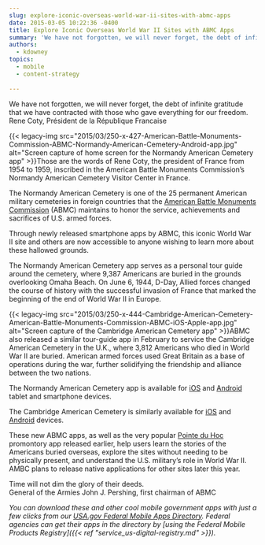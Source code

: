 ```yaml
---
slug: explore-iconic-overseas-world-war-ii-sites-with-abmc-apps
date: 2015-03-05 10:22:36 -0400
title: Explore Iconic Overseas World War II Sites with ABMC Apps
summary: 'We have not forgotten, we will never forget, the debt of infinite gratitude that we have contracted with those who gave everything for our freedom. Rene Coty, Pr&eacute;sident de la R&eacute;publique Francaise Those are the words of Rene Coty, the president'
authors:
  - kdowney
topics:
  - mobile
  - content-strategy
 
---
```


<div class="testimonial small">
  We have not forgotten, we will never forget, the debt of infinite gratitude that we have contracted with those who gave everything for our freedom.<br /> <span class="test-author">Rene Coty, Président de la République Francaise</span>
</div>

{{< legacy-img src="2015/03/250-x-427-American-Battle-Monuments-Commission-ABMC-Normandy-American-Cemetery-Android-app.jpg" alt="Screen capture of home screen for the Normandy American Cemetery app" >}}Those are the words of Rene Coty, the president of France from 1954 to 1959, inscribed in the American Battle Monuments Commission’s Normandy American Cemetery Visitor Center in France.

The Normandy American Cemetery is one of the 25 permanent American military cemeteries in foreign countries that the [American Battle Monuments Commission](http://www.abmc.gov) (ABMC) maintains to honor the service, achievements and sacrifices of U.S. armed forces.

Through newly released smartphone apps by ABMC, this iconic World War II site and others are now accessible to anyone wishing to learn more about these hallowed grounds.

The Normandy American Cemetery app serves as a personal tour guide around the cemetery, where 9,387 Americans are buried in the grounds overlooking Omaha Beach. On June 6, 1944, D-Day, Allied forces changed the course of history with the successful invasion of France that marked the beginning of the end of World War II in Europe.

{{< legacy-img src="2015/03/250-x-444-Cambridge-American-Cemetery-American-Battle-Monuments-Commission-ABMC-iOS-Apple-app.jpg" alt="Screen capture of the Cambridge American Cemetery app" >}}ABMC also released a similar tour-guide app in February to service the Cambridge American Cemetery in the U.K., where 3,812 Americans who died in World War II are buried. American armed forces used Great Britain as a base of operations during the war, further solidifying the friendship and alliance between the two nations.

The Normandy American Cemetery app is available for [iOS](https://itunes.apple.com/app/normandy-american-cemetery/id953276481?mt=8&ign-mpt=uo%3D8) and [Android](https://play.google.com/store/apps/details?id=gov.abmc.normandy) tablet and smartphone devices.

The Cambridge American Cemetery is similarly available for [iOS](https://itunes.apple.com/us/app/cambridge-american-cemetery/id965887167?mt=8) and [Android](https://play.google.com/store/apps/details?id=gov.abmc.cambridge) devices.

These new ABMC apps, as well as the very popular [Pointe du Hoc](http://www.abmc.gov/news-events/news/explore-battle-pointe-du-hoc-your-smartphone) promontory app released earlier, help users learn the stories of the Americans buried overseas, explore the sites without needing to be physically present, and understand the U.S. military’s role in World War II. AMBC plans to release native applications for other sites later this year.

<div class="testimonial small">
  Time will not dim the glory of their deeds.<br /> <span class="test-author">General of the Armies John J. Pershing, first chairman of ABMC</span>
</div>

_You can download these and other cool mobile government apps with just a few clicks from our [USA.gov Federal Mobile Apps Directory](http://www.usa.gov/mobileapps.shtml). Federal agencies can get their apps in the directory by [using the Federal Mobile Products Registry]({{< ref "service_us-digital-registry.md" >}})._